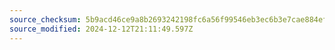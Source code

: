 ```yaml
---
source_checksum: 5b9acd46ce9a8b2693242198fc6a56f99546eb3ec6b3e7cae884ef2e0c25121b
source_modified: 2024-12-12T21:11:49.597Z
---
```


